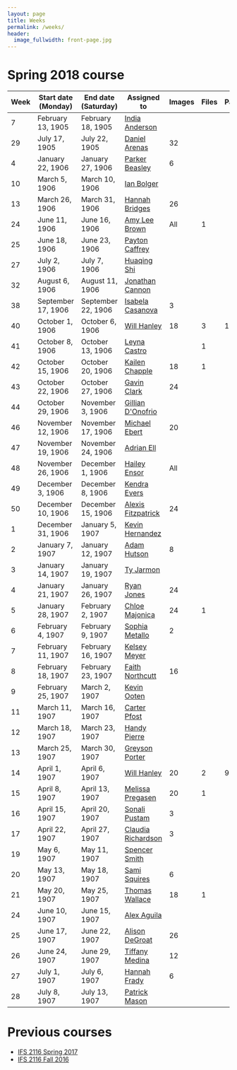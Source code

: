 ```yaml
---
layout: page
title: Weeks
permalink: /weeks/
header:
  image_fullwidth: front-page.jpg
---
```

# Spring 2018 course

Week|Start date (Monday)|End date (Saturday)|Assigned to|Images|Files|Pages|Notes
---|---|---|---|---|---|---|---
7|February 13, 1905|February 18, 1905|[India Anderson](https://github.com/Indiaa)||||
29|July 17, 1905|July 22, 1905|[Daniel Arenas](https://github.com/Daniel1815)|32|||
4|January 22, 1906|January 27, 1906|[Parker Beasley](https://github.com/ParkerB21)|6|||
10|March 5, 1906|March 10, 1906|[Ian Bolger](https://github.com/ieb17)||||
13|March 26, 1906|March 31, 1906|[Hannah Bridges](https://github.com/hlb17)|26|||
24|June 11, 1906|June 16, 1906|[Amy Lee Brown](https://github.com/amyleebrown)|All|1||
25|June 18, 1906|June 23, 1906|[Payton Caffrey](https://github.com/pcaffrey98)||||
27|July 2, 1906|July 7, 1906|[Huaqing Shi](https://github.com/huoyanzhizhou)||||
32|August 6, 1906|August 11, 1906|[Jonathan Cannon](https://github.com/alexandriaman)||||
38|September 17, 1906|September 22, 1906|[Isabela Casanova](https://github.com/icc17)|3|||
40|October 1, 1906|October 6, 1906|[Will Hanley](https://github.com/whanley)|18|3|18|
41|October 8, 1906|October 13, 1906|[Leyna Castro](https://github.com/ley06)||1||
42|October 15, 1906|October 20, 1906|[Kailen Chapple](https://github.com/wavyncurly)|18|1||
43|October 22, 1906|October 27, 1906|[Gavin Clark](https://github.com/gavinclark30)|24|||
44|October 29, 1906|November 3, 1906|[Gillian D'Onofrio](https://github.com/gillidonof)||||
46|November 12, 1906|November 17, 1906|[Michael Ebert](https://github.com/mike-ebert)|20|||
47|November 19, 1906|November 24, 1906|[Adrian Ell](https://github.com/are17)||||
48|November 26, 1906|December 1, 1906|[Hailey Ensor](https://github.com/haileyensor)|All|||
49|December 3, 1906|December 8, 1906|[Kendra Evers](https://github.com/EversK)||||
50|December 10, 1906|December 15, 1906|[Alexis Fitzpatrick](https://github.com/AlexisFitz)|24|||
1|December 31, 1906|January 5, 1907|[Kevin Hernandez](https://github.com/kevnandez)||||
2|January 7, 1907|January 12, 1907|[Adam Hutson](https://github.com/aah16c)|8|||
3|January 14, 1907|January 19, 1907|[Ty Jarmon](https://github.com/tyjarmon)||||
4|January 21, 1907|January 26, 1907|[Ryan Jones](https://github.com/Ryan-Jones994)|24|||
5|January 28, 1907|February 2, 1907|[Chloe Majonica](https://github.com/chloeelise)|24|1||
6|February 4, 1907|February 9, 1907|[Sophia Metallo](https://github.com/SophiaElizabeth)|2|||
7|February 11, 1907|February 16, 1907|[Kelsey Meyer](https://github.com/km16h)||||
8|February 18, 1907|February 23, 1907|[Faith Northcutt](https://github.com/fnorthcutt)|16|||
9|February 25, 1907|March 2, 1907|[Kevin Ooten](https://github.com/kmooten)||||
11|March 11, 1907|March 16, 1907|[Carter Pfost](https://github.com/44Silver4)||||
12|March 18, 1907|March 23, 1907|[Handy Pierre](https://github.com/FlameWo)||||
13|March 25, 1907|March 30, 1907|[Greyson Porter](https://github.com/gporter1)||||
14|April 1, 1907|April 6, 1907|[Will Hanley](https://github.com/whanley)|20|2|9|
15|April 8, 1907|April 13, 1907|[Melissa Pregasen](https://github.com/melissap17)|20|1||
16|April 15, 1907|April 20, 1907|[Sonali Pustam](https://github.com/sonalipustam)|3|||
17|April 22, 1907|April 27, 1907|[Claudia Richardson](https://github.com/Claudia5)|3|||
19|May 6, 1907|May 11, 1907|[Spencer Smith](https://github.com/spencer-R-smith)||||
20|May 13, 1907|May 18, 1907|[Sami Squires](https://github.com/samisquires)|6|||
21|May 20, 1907|May 25, 1907|[Thomas Wallace](https://github.com/tjw16f)|18|1||
24|June 10, 1907|June 15, 1907|[Alex Aguila](https://github.com/alexis11224)||||
25|June 17, 1907|June 22, 1907|[Alison DeGroat](https://github.com/laneydegroat)|26|||
26|June 24, 1907|June 29, 1907|[Tiffany Medina](https://github.com/tdm16g)|12|||
27|July 1, 1907|July 6, 1907|[Hannah Frady](https://github.com/hcf16b)|6|||
28|July 8, 1907|July 13, 1907|[Patrick Mason](https://github.com/patrickmason8)||||

# Previous courses

- [IFS 2116 Spring 2017](https://dig-eg-gaz.github.io/weeks-spring-2017/)
- [IFS 2116 Fall 2016](https://dig-eg-gaz.github.io/weeks-fall-2016/)
